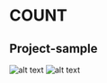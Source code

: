 # COUNT

## Project-sample

![alt text](https://github.com/hossain-shahrier/count/dark.png 'Dark Theme')
![alt text](https://github.com/hossain-shahrier/count/light.png 'Light Theme')
